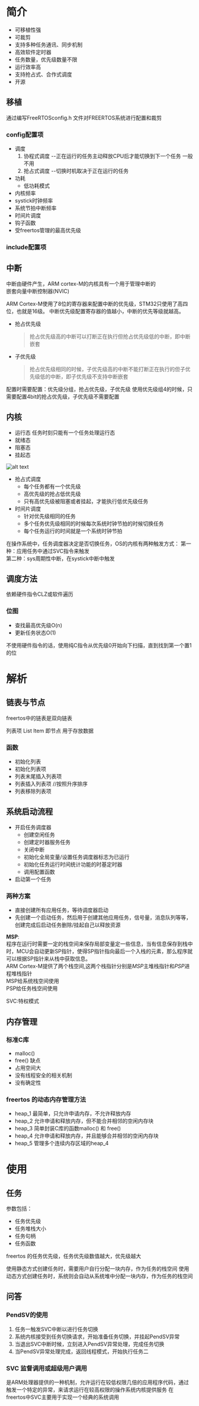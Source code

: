 # 简介
- 可移植性强
- 可裁剪
- 支持多种任务通讯、同步机制
- 高效软件定时器
- 任务数量，优先级数量不限
- 运行效率高
- 支持抢占式、合作式调度
- 开源

## 移植
通过编写FreeRTOSconfig.h
文件对FREERTOS系统进行配置和裁剪  

### config配置项
- 调度
  1. 协程式调度 --正在运行的任务主动释放CPU后才能切换到下一个任务  一般不用
  2. 抢占式调度 --切换时机取决于正在运行的任务
- 功耗
  - 低功耗模式
- 内核频率
- systick时钟频率
- 系统节拍中断频率
- 时间片调度
- 钩子函数
- 受freertos管理的最高优先级

### include配置项

## 中断
中断由硬件产生，ARM cortex-M的内核具有一个用于管理中断的    
嵌套向量中断控制器(NVIC)

ARM Cortex-M使用了8位的寄存器来配置中断的优先级，STM32只使用了高四位，也就是16级。
中断优先级配置寄存器的值越小，中断的优先等级就越高。    

- 抢占优先级
    >抢占优先级高的中断可以打断正在执行但抢占优先级低的中断，即中断嵌套
- 子优先级
    >抢占优先级相同的时候，子优先级高的中断不能打断正在执行的但子优先级低的中断，即子优先级不支持中断嵌套


配置时需要配置：优先级分组，抢占优先级，子优先级
使用优先级组4的时候，只需要配置4bit的抢占优先级，子优先级不需要配置    

## 内核
- 运行态    任务时刻只能有一个任务处理运行态
- 就绪态
- 阻塞态
- 挂起态


![alt text](image.png)


- 抢占式调度
  - 每个任务都有一个优先级
  - 高优先级的抢占低优先级
  - 只有高优先级被阻塞或者挂起，才能执行低优先级任务
- 时间片调度
  - 针对优先级相同的任务
  - 多个任务优先级相同的时候每次系统时钟节拍的时候切换任务
  - 每个任务运行的时间就是一个系统时钟节拍

在操作系统中，任务调度器决定是否切换任务，OS的内核有两种触发方式：
第一种：应用任务中通过SVC指令来触发     
第二种：sys周期性中断，在systick中断中触发  

## 调度方法

依赖硬件指令CLZ或软件遍历   


### 位图
- 查找最高优先级O(n)
- 更新任务状态O(1)


不使用硬件指令的话，使用纯C指令从优先级0开始向下扫描，直到找到第一个置1的位   
# 解析

## 链表与节点

freertos中的链表是双向链表

列表项 List Item 即节点  用于存放数据       


### 函数
- 初始化列表
- 初始化列表项
- 列表末尾插入列表项
- 列表插入列表项 //按照升序排序
- 列表移除列表项
## 系统启动流程
- 开启任务调度器    
  - 创建空闲任务
  - 创建定时器服务任务
  - 关闭中断
  - 初始化全局变量/设置任务调度器标志为已运行
  - 初始化任务运行时间统计功能的时基定时器
  - 调用配置函数
- 启动第一个任务 

### 两种方案
- 直接创建所有应用任务，等待调度器启动
- 先创建一个启动任务，然后用于创建其他应用任务，信号量，消息队列等等，创建完成后启动任务删除/挂起自己以释放资源

**MSP**:  
程序在运行时需要一定的栈空间来保存局部变量定一些信息，当有信息保存到栈中时，MCU会自动更新SP指针，使得SP指针指向最后一个入栈的元素，那么程序就可以根据SP指针来从栈中获取信息。       
ARM Cortex-M提供了两个栈空间,这两个栈指针分别是*MSP*主堆栈指针和*PSP*进程堆栈指针       
MSP给系统栈空间使用     
PSP给任务栈空间使用     

SVC:特权模式        

## 内存管理
### 标准C库 
- malloc()
- free()
缺点
- 占用空间大
- 没有线程安全的相关机制
- 没有确定性

### freertos 的动态内存管理方法
- heap_1 最简单，只允许申请内存，不允许释放内存
- heap_2 允许申请和释放内存，但不能合并相邻的空闲内存块
- heap_3 简单封装C库的函数malloc() 和 free()
- heap_4 允许申请和释放内存，并且能够合并相邻的空闲内存块
- heap_5 管理多个连续内存区域的heap_4

# 使用

## 任务

参数包括：
- 任务优先级
- 任务堆栈大小
- 任务句柄
- 任务函数

freertos 的任务优先级，任务优先级数值越大，优先级越大   

使用静态方式创建任务时，需要用户自行分配一块内存，作为任务的栈空间
使用动态方式创建任务时，系统则会自动从系统堆中分配一块内存，作为任务的栈空间        


## 问答


### PendSV的使用
1. 任务一触发SVC中断以进行任务切换
2. 系统内核接受到任务切换请求，开始准备任务切换，并挂起PendSV异常
3. 当退出SVC中断时候，立刻进入PendSV异常处理，完成任务切换
4. 当PendSV异常处理完成，返回线程模式，开始执行任务二

### SVC 监督调用或超级用户调用
是ARM处理器提供的一种机制，允许运行在较低权限几倍的应用程序代码，通过触发一个特定的异常，来请求运行在较高权限的操作系统内核提供服务 
在freertos中SVC主要用于实现一个经典的系统调用   